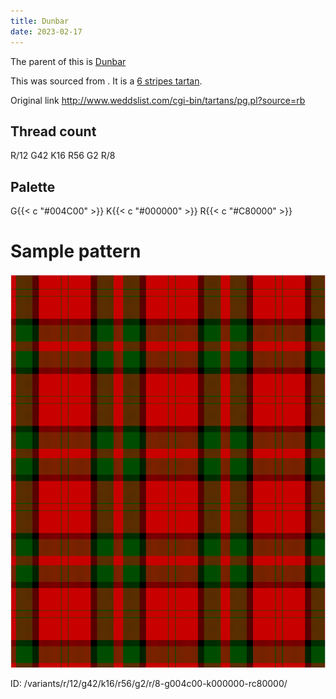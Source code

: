 ```yaml
---
title: Dunbar
date: 2023-02-17
---
```

The parent of this is [Dunbar](/tartans/r/12/g42/k16/r56/g2/r/8/)


This was sourced from <no value>.  It is a [6 stripes tartan](/stripes/stripes6/).

Original link http://www.weddslist.com/cgi-bin/tartans/pg.pl?source=rb

## Thread count
R/12 G42 K16 R56 G2 R/8

## Palette
G{{< c "#004C00" >}} K{{< c "#000000" >}} R{{< c "#C80000" >}}

# Sample pattern

![Tartan detail](tartan.png "R/12 G42 K16 R56 G2 R/8 tartan")

ID: /variants/r/12/g42/k16/r56/g2/r/8-g004c00-k000000-rc80000/